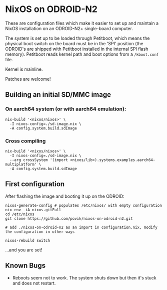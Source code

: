 # NixOS on ODROID-N2

These are configuration files which make it easier to set up and maintain a NixOS installation on an ODROID-N2+ single-board computer.

The system is set up to be loaded through Petitboot, which means the physical boot switch on the board must be in the 'SPI' position (the ODROID's are shipped with Petitboot installed in the internal SPI flash memory). Petitboot reads kernel path and boot options from a `/kboot.conf` file.

Kernel is mainline.

Patches are welcome!

## Building an initial SD/MMC image

### On aarch64 system (or with aarch64 emulation):

    nix-build '<nixos/nixos>' \
      -I nixos-config=./sd-image.nix \
      -A config.system.build.sdImage

### Cross compiling

    nix-build '<nixos/nixos>' \
      -I nixos-config=./sd-image.nix \
      --arg crossSystem '(import <nixos/lib>).systems.examples.aarch64-multiplatform' \
      -A config.system.build.sdImage


## First configuration

After flashing the image and booting it up on the ODROID:

    nixos-generate-config # populates /etc/nixos/ with empty configuration
    nix-env -iA nixos.gitFull
    cd /etc/nixos
    git clone https://github.com/povik/nixos-on-odroid-n2.git

    # add ./nixos-on-odroid-n2 as an import in configuration.nix, modify the configuration in other ways

    nixos-rebuild switch

...and you are set!

## Known Bugs

 * Reboots seem not to work. The system shuts down but then it's stuck and does not restart.
